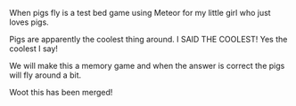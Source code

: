 When pigs fly is a test bed game using Meteor for my little girl who just loves pigs.

Pigs are apparently the coolest thing around. I SAID THE COOLEST! Yes the coolest I say!

We will make this a memory game and when the answer is correct the pigs will fly around a bit.

Woot this has been merged!
